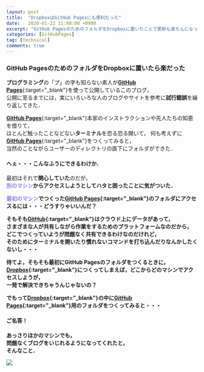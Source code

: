 ```yaml
---
layout: post
title:  "DropboxはGitHub Pagesにも便利だった"
date:   2020-01-22 11:00:00 +0900
excerpt: "GitHub PagesのためのフォルダをDropboxに置いたことで更新も楽ちんになった・・・"
categories: [GitHubPages]
tag: [technical]
comments: true
---
```

### GitHub PagesのためのフォルダをDropboxに置いたら楽だった

**プログラミング**の「プ」の字も知らない素人が[**GitHub Pages**][gp]{:target="_blank"}を使って公開しているこのブログ，  
公開に至るまでには，実にいろいろな人のブログやサイトを参考に**試行錯誤**を繰り返してきた．

[**GitHub Pages**][gp]{:target="_blank"}本家のインストラクションや先人たちの知恵を借りて，  
ほとんど触ったことなどない**ターミナル**を恐る恐る開いて，
何も考えずに[**GitHub Pages**][gp]{:target="_blank"}をつくってみると，  
当然のことながらユーザーのディレクトリの直下にフォルダができた．

#### へぇ・・・こんなふうにできるわけか．

最初はそれで**関心していた**のだが，  
<span style="color: #8d7edc;"><strong>別のマシン</span>からアクセスしようとしてハタと困ったことに気がついた．

<span style="color: #8d7edc;"><strong>最初のマシン</span>でつくった[**GitHub Pages**][gp]{:target="_blank"}のフォルダにアクセスるには・・・どうすりゃいいんだ？

そもそも[**GitHub**][gh]{:target="_blank"}はクラウド上にデータがあって，  
さまざまな人が**共有**しながら作業をするためのプラットフォームなのだから，  
**どこで**つくっていようが問題なく**共有**できるわけなのだけれど，  
そのためにターミナルを開いたり慣れないコマンドを打ち込んだりなんかしたくないし・・・

待てよ，そもそも最初にGitHub Pagesのフォルダをつくるときに，  
[**Dropbox**][db]{:target="_blank"}につくってしまえば，どこからどのマシンでアクセスしようが，  
一発で解決できちゃうんじゃないの？

でもって[**Dropbox**][db]{:target="_blank"}の中に[**GitHub Pages**][gp]{:target="_blank"}用のフォルダをつくってみると・・・

#### ご名答！

あっさりほかのマシンでも，  
問題なくブログをいじれるようになってくれたと，  
そんなこと．

<a href="https://www.amazon.co.jp/GitHub%E5%AE%9F%E8%B7%B5%E5%85%A5%E9%96%80%E2%94%80%E2%94%80Pull-Request%E3%81%AB%E3%82%88%E3%82%8B%E9%96%8B%E7%99%BA%E3%81%AE%E5%A4%89%E9%9D%A9-WEB-PRESS-plus-ebook/dp/B07JLJSDMJ/ref=as_li_ss_il?__mk_ja_JP=%E3%82%AB%E3%82%BF%E3%82%AB%E3%83%8A&keywords=GitHub&qid=1577256598&sr=8-5&linkCode=li2&tag=palibera-22&linkId=4aec90359112a8a8ccb139c8ec9f87f5&language=ja_JP" target="_blank"><img border="0" src="//ws-fe.amazon-adsystem.com/widgets/q?_encoding=UTF8&ASIN=B07JLJSDMJ&Format=_SL160_&ID=AsinImage&MarketPlace=JP&ServiceVersion=20070822&WS=1&tag=palibera-22&language=ja_JP" ></a><img src="https://ir-jp.amazon-adsystem.com/e/ir?t=palibera-22&language=ja_JP&l=li2&o=9&a=B07JLJSDMJ" width="1" height="1" border="0" alt="" style="border:none !important; margin:0px !important;" />  

[db]: https://www.dropbox.com/
[gh]: https://github.com
[gp]: https://pages.github.com
